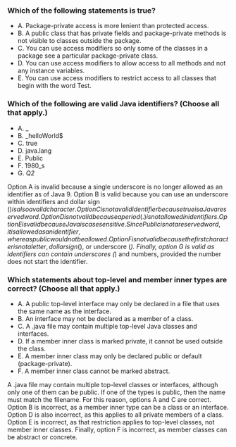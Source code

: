 ### Which of the following statements is true?
* A. Package-private access is more lenient than protected access.
* B. A public class that has private fields and package-private methods is not visible to classes outside the package.
* C. You can use access modifiers so only some of the classes in a package see a particular package-private class.
* D. You can use access modifiers to allow access to all methods and not any instance variables.
* E. You can use access modifiers to restrict access to all classes that begin with the word Test.

### Which of the following are valid Java identifiers? (Choose all that apply.)
* A. _
* B. _helloWorld$
* C. true
* D. java.lang
* E. Public
* F. 1980_s
* G. _Q2_

Option A is invalid because a single underscore is no longer allowed as an identifier as of Java 9.
Option B is valid because you can use an underscore within identifiers and dollar sign ($) is also a valid character.
Option C is not a valid identifier because true is a Java reserved word.
Option D is not valid because a period (.) is not allowed in identifiers.
Option E is valid because Java is case sensitive.
Since Public is not a reserved word, it is allowed as an identifier, whereas public would not be allowed.
Option F is not valid because the first character is not a letter, dollar sign ($), or underscore (_).
Finally, option G is valid as identifiers can contain underscores (_) and numbers, provided the number does not start the identifier.

### Which statements about top-level and member inner types are correct? (Choose all that apply.)
* A. A public top-level interface may only be declared in a file that uses the same name as the interface.
* B. An interface may not be declared as a member of a class.
* C. A .java file may contain multiple top-level Java classes and interfaces.
* D. If a member inner class is marked private, it cannot be used outside the class.
* E. A member inner class may only be declared public or default (package-private).
* F. A member inner class cannot be marked abstract.

A .java file may contain multiple top-level classes or interfaces, although only one of them can be public.
If one of the types is public, then the name must match the filename.
For this reason, options A and C are correct.
Option B is incorrect, as a member inner type can be a class or an interface.
Option D is also incorrect, as this applies to all private members of a class.
Option E is incorrect, as that restriction applies to top-level classes, not member inner classes.
Finally, option F is incorrect, as member classes can be abstract or concrete.